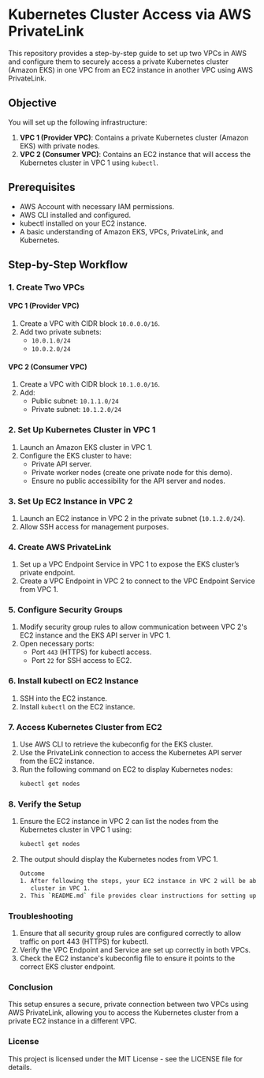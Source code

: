 # Kubernetes Cluster Access via AWS PrivateLink

This repository provides a step-by-step guide to set up two VPCs in AWS and configure them to securely access a private Kubernetes cluster (Amazon EKS) in one VPC from an EC2 instance in another VPC using AWS PrivateLink.

## Objective

You will set up the following infrastructure:
1. **VPC 1 (Provider VPC)**: Contains a private Kubernetes cluster (Amazon EKS) with private nodes.
2. **VPC 2 (Consumer VPC)**: Contains an EC2 instance that will access the Kubernetes cluster in VPC 1 using `kubectl`.

## Prerequisites

- AWS Account with necessary IAM permissions.
- AWS CLI installed and configured.
- kubectl installed on your EC2 instance.
- A basic understanding of Amazon EKS, VPCs, PrivateLink, and Kubernetes.

## Step-by-Step Workflow

### 1. Create Two VPCs

#### VPC 1 (Provider VPC)
1. Create a VPC with CIDR block `10.0.0.0/16`.
2. Add two private subnets:
   - `10.0.1.0/24`
   - `10.0.2.0/24`

#### VPC 2 (Consumer VPC)
1. Create a VPC with CIDR block `10.1.0.0/16`.
2. Add:
   - Public subnet: `10.1.1.0/24`
   - Private subnet: `10.1.2.0/24`

### 2. Set Up Kubernetes Cluster in VPC 1

1. Launch an Amazon EKS cluster in VPC 1.
2. Configure the EKS cluster to have:
   - Private API server.
   - Private worker nodes (create one private node for this demo).
   - Ensure no public accessibility for the API server and nodes.

### 3. Set Up EC2 Instance in VPC 2

1. Launch an EC2 instance in VPC 2 in the private subnet (`10.1.2.0/24`).
2. Allow SSH access for management purposes.

### 4. Create AWS PrivateLink

1. Set up a VPC Endpoint Service in VPC 1 to expose the EKS cluster’s private endpoint.
2. Create a VPC Endpoint in VPC 2 to connect to the VPC Endpoint Service from VPC 1.

### 5. Configure Security Groups

1. Modify security group rules to allow communication between VPC 2's EC2 instance and the EKS API server in VPC 1.
2. Open necessary ports:
   - Port `443` (HTTPS) for kubectl access.
   - Port `22` for SSH access to EC2.

### 6. Install kubectl on EC2 Instance

1. SSH into the EC2 instance.
2. Install `kubectl` on the EC2 instance.

### 7. Access Kubernetes Cluster from EC2

1. Use AWS CLI to retrieve the kubeconfig for the EKS cluster.
2. Use the PrivateLink connection to access the Kubernetes API server from the EC2 instance.
3. Run the following command on EC2 to display Kubernetes nodes:
   ```bash
   kubectl get nodes
### 8. Verify the Setup
1. Ensure the EC2 instance in VPC 2 can list the nodes from the Kubernetes cluster in VPC 1 using:
   ```bash
   kubectl get nodes

2. The output should display the Kubernetes nodes from VPC 1.
   ```bash
   Outcome
   1. After following the steps, your EC2 instance in VPC 2 will be able to access the private Kubernetes cluster in VPC 1 using AWS PrivateLink. When you run kubectl get nodes on the EC2 instance, you will see the Kubernetes nodes from the EKS  
      cluster in VPC 1.
   2. This `README.md` file provides clear instructions for setting up the VPCs, Kubernetes cluster, EC2 instance, and AWS PrivateLink, with troubleshooting tips and expected outcomes.

### Troubleshooting
1. Ensure that all security group rules are configured correctly to allow traffic on port 443 (HTTPS) for kubectl.
2. Verify the VPC Endpoint and Service are set up correctly in both VPCs.
3. Check the EC2 instance's kubeconfig file to ensure it points to the correct EKS cluster endpoint.

### Conclusion
This setup ensures a secure, private connection between two VPCs using AWS PrivateLink, allowing you to access the Kubernetes cluster from a private EC2 instance in a different VPC.

### License
This project is licensed under the MIT License - see the LICENSE file for details.
